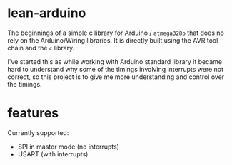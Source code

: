 # lean-arduino
The beginnings of a simple c library for Arduino / ``atmega328p`` that does no rely on the Arduino/Wiring libraries. It is directly built using the AVR tool chain and the ``c`` library. 

I've started this as while working with Arduino standard library it became hard to understand why some of the timings involving interrupts were not correct, so this project is to give me more understanding and control over the timings.

# features

Currently supported:
* SPI in master mode (no interrupts)
* USART (with interrupts)
